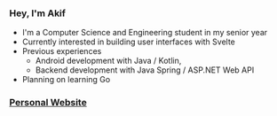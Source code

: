 ### Hey, I'm Akif

- I'm a Computer Science and Engineering student in my senior year
- Currently interested in building user interfaces with Svelte
- Previous experiences
  - Android development with Java / Kotlin,
  - Backend development with Java Spring / ASP.NET Web API
- Planning on learning Go

### [Personal Website](https://akifisitan.dev)
